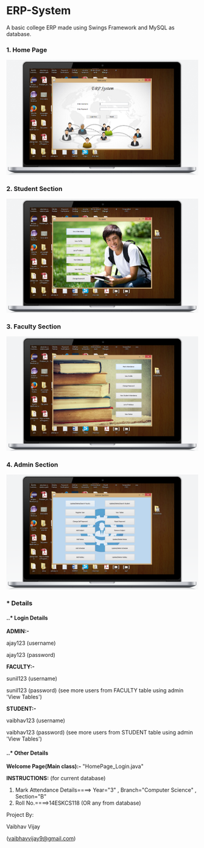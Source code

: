 # ERP-System
A basic college ERP made using Swings Framework and MySQL as database.

### 1. Home Page
![Screenshot](screenshots/screenshot1.png)

### 2. Student Section
![Screenshot](screenshots/screenshot2.png)

### 3. Faculty Section
![Screenshot](screenshots/screenshot3.png)

### 4. Admin Section
![Screenshot](screenshots/screenshot4.png)

### * Details

#### ..* Login Details

**ADMIN:-**

ajay123 (username)

ajay123 (password)


**FACULTY:-**

sunil123 (username)

sunil123 (password)		(see more users from FACULTY table using admin 'View Tables')


**STUDENT:-**

vaibhav123 (username)

vaibhav123 (password)		(see more users from STUDENT table using admin 'View Tables')


#### ..* Other Details

**Welcome Page(Main class):-**      "HomePage_Login.java"


**INSTRUCTIONS:**   (for current database)
1. Mark Attendance Details====>   Year="3" , Branch="Computer Science" , Section="B"
2. Roll No.====>14ESKCS118 (OR any from database)


Project By:

Vaibhav Vijay

(vaibhavvijay9@gmail.com)